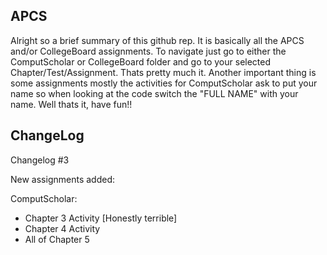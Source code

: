 ## APCS 
Alright so a brief summary of this github rep. It is basically all the APCS and/or CollegeBoard assignments. To navigate just go to either the ComputScholar or CollegeBoard folder and go to your selected Chapter/Test/Assignment. Thats pretty much it. Another important thing is some assignments mostly the activities for ComputScholar ask to put your name so when looking at the code switch the "FULL NAME" with your name. Well thats it, have fun!! 

## ChangeLog
Changelog #3

New assignments added:

ComputScholar:
 - Chapter 3 Activity [Honestly terrible]
 - Chapter 4 Activity
 - All of Chapter 5
